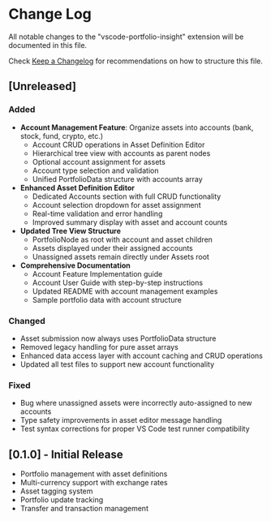 # Change Log

All notable changes to the "vscode-portfolio-insight" extension will be documented in this file.

Check [Keep a Changelog](http://keepachangelog.com/) for recommendations on how to structure this file.

## [Unreleased]

### Added
- **Account Management Feature**: Organize assets into accounts (bank, stock, fund, crypto, etc.)
  - Account CRUD operations in Asset Definition Editor
  - Hierarchical tree view with accounts as parent nodes
  - Optional account assignment for assets
  - Account type selection and validation
  - Unified PortfolioData structure with accounts array
- **Enhanced Asset Definition Editor**
  - Dedicated Accounts section with full CRUD functionality
  - Account selection dropdown for asset assignment
  - Real-time validation and error handling
  - Improved summary display with asset and account counts
- **Updated Tree View Structure**
  - PortfolioNode as root with account and asset children
  - Assets displayed under their assigned accounts
  - Unassigned assets remain directly under Assets root
- **Comprehensive Documentation**
  - Account Feature Implementation guide
  - Account User Guide with step-by-step instructions
  - Updated README with account management examples
  - Sample portfolio data with account structure

### Changed
- Asset submission now always uses PortfolioData structure
- Removed legacy handling for pure asset arrays
- Enhanced data access layer with account caching and CRUD operations
- Updated all test files to support new account functionality

### Fixed
- Bug where unassigned assets were incorrectly auto-assigned to new accounts
- Type safety improvements in asset editor message handling
- Test syntax corrections for proper VS Code test runner compatibility

## [0.1.0] - Initial Release

- Portfolio management with asset definitions
- Multi-currency support with exchange rates
- Asset tagging system
- Portfolio update tracking
- Transfer and transaction management